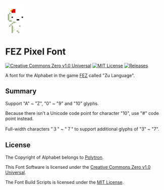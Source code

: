 ![gomez](art/gomez-x4.gif)

# FEZ Pixel Font

[![Creative Commons Zero v1.0 Universal](https://img.shields.io/badge/license-CC0--1.0-orange)](https://creativecommons.org/publicdomain/zero/1.0/)
[![MIT License](https://img.shields.io/badge/license-MIT-green)](https://opensource.org/licenses/MIT)
[![Releases](https://img.shields.io/github/v/release/TakWolf/fez-pixel-font)](https://github.com/TakWolf/fez-pixel-font/releases)

A font for the Alphabet in the game [FEZ](https://fezgame.com) called "Zu Language".

## Summary

Support "A" ~ "Z", "0" ~ "9" and "10" glyphs.

Because there isn't a Unicode code point for character "10", use "#" code point instead.

Full-width characters "３" ~ "７" to support additional glyphs of "3" ~ "7".

## License

The Copyright of Alphabet belongs to [Polytron](http://www.polytroncorporation.com).

This Font Software is licensed under the [Creative Commons Zero v1.0 Universal](LICENSE-CC0).

The Font Build Scripts is licensed under the [MIT License](LICENSE-MIT).

